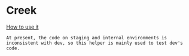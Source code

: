 # Creek

[How to use it](./bin/worker.rs)

```
At present, the code on staging and internal environments is inconsistent with dev, so this helper is mainly used to test dev's code.
```
